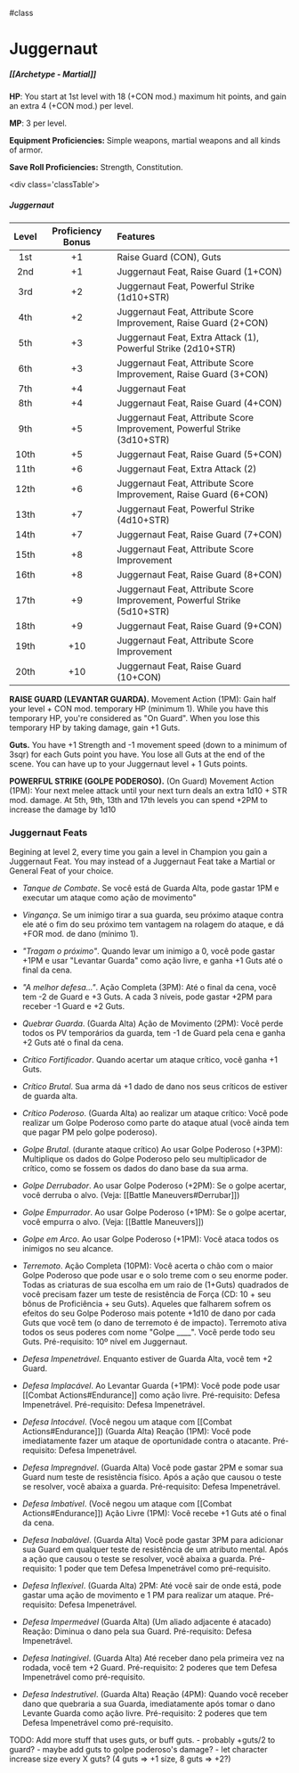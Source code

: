 #class 
# Juggernaut
##### [[Archetype - Martial]]

**HP**: You start at 1st level with 18 (+CON mod.) maximum hit points, and gain an extra 4 (+CON mod.) per level.

**MP**: 3 per level.

**Equipment Proficiencies:** Simple weapons, martial weapons and all kinds of armor.

**Save Roll Proficiencies:** Strength, Constitution.

\<div class='classTable'>
##### Juggernaut
| Level | Proficiency Bonus | Features                                                                 |
|:-----:|:-----------------:|:------------------------------------------------------------------------ |
|  1st  |        +1         | Raise Guard (CON), Guts                                                  | 
|  2nd  |        +1         | Juggernaut Feat, Raise Guard (1+CON)                                     |
|  3rd  |        +2         | Juggernaut Feat, Powerful Strike (1d10+STR)                              |
|  4th  |        +2         | Juggernaut Feat, Attribute Score Improvement, Raise Guard (2+CON)        |
|  5th  |        +3         | Juggernaut Feat, Extra Attack (1), Powerful Strike (2d10+STR)            |
|  6th  |        +3         | Juggernaut Feat, Attribute Score Improvement, Raise Guard (3+CON)        |
|  7th  |        +4         | Juggernaut Feat                                                          |
|  8th  |        +4         | Juggernaut Feat, Raise Guard (4+CON)                                     |
|  9th  |        +5         | Juggernaut Feat, Attribute Score Improvement, Powerful Strike (3d10+STR) |
| 10th  |        +5         | Juggernaut Feat, Raise Guard (5+CON)                                     |
| 11th  |        +6         | Juggernaut Feat, Extra Attack (2)                                        |
| 12th  |        +6         | Juggernaut Feat, Attribute Score Improvement, Raise Guard (6+CON)        |
| 13th  |        +7         | Juggernaut Feat, Powerful Strike (4d10+STR)                              |
| 14th  |        +7         | Juggernaut Feat, Raise Guard (7+CON)                                     |
| 15th  |        +8         | Juggernaut Feat, Attribute Score Improvement                             |
| 16th  |        +8         | Juggernaut Feat, Raise Guard (8+CON)                                     |
| 17th  |        +9         | Juggernaut Feat, Attribute Score Improvement, Powerful Strike (5d10+STR) |
| 18th  |        +9         | Juggernaut Feat, Raise Guard (9+CON)                                     |
| 19th  |        +10        | Juggernaut Feat, Attribute Score Improvement                             |
| 20th  |        +10        | Juggernaut Feat, Raise Guard (10+CON)                                    |
</div>

**RAISE GUARD (LEVANTAR GUARDA).** Movement Action (1PM): Gain half your level + CON mod. temporary HP (minimum 1). While you have this temporary HP, you're considered as "On Guard". When you lose this temporary HP by taking damage, gain +1 Guts.

**Guts.** You have +1 Strength and -1 movement speed (down to a minimum of 3sqr) for each Guts point you have. You lose all Guts at the end of the scene. You can have up to your Juggernaut level + 1 Guts points.

**POWERFUL STRIKE (GOLPE PODEROSO).** (On Guard) Movement Action (1PM): Your next melee attack until your next turn deals an extra 1d10 + STR mod. damage. At 5th, 9th, 13th and 17th levels you can spend +2PM to increase the damage by 1d10

### Juggernaut Feats

Begining at level 2, every time you gain a level in Champion you gain a Juggernaut Feat. You may instead of a Juggernaut Feat take a Martial or General Feat of your choice.

- *Tanque de Combate*. Se você está de Guarda Alta, pode gastar 1PM e executar um ataque como ação de movimento"

- *Vingança*. Se um inimigo tirar a sua guarda, seu próximo ataque contra ele até o fim do seu próximo tem vantagem na rolagem do ataque, e dá +FOR mod. de dano (mínimo 1).

- *"Tragam o próximo"*. Quando levar um inimigo a 0, você pode gastar +1PM e usar "Levantar Guarda" como ação livre, e ganha +1 Guts até o final da cena.

- *"A melhor defesa..."*. Ação Completa (3PM): Até o final da cena, você tem -2 de Guard e +3 Guts. A cada 3 níveis, pode gastar +2PM para receber -1 Guard e +2 Guts.

- *Quebrar Guarda*. (Guarda Alta) Ação de Movimento (2PM): Você perde todos os PV temporários da guarda, tem -1 de Guard pela cena e ganha +2 Guts até o final da cena.

- *Crítico Fortificador*. Quando acertar um ataque crítico, você ganha +1 Guts.

- *Crítico Brutal*. Sua arma dá +1 dado de dano nos seus críticos de estiver de guarda alta.

- *Crítico Poderoso*. (Guarda Alta) ao realizar um ataque crítico: Você pode realizar um Golpe Poderoso como parte do ataque atual (você ainda tem que pagar PM pelo golpe poderoso).

- *Golpe Brutal*. (durante ataque crítico) Ao usar Golpe Poderoso (+3PM): Multiplique os dados do Golpe Poderoso pelo seu multiplicador de crítico, como se fossem os dados do dano base da sua arma.

- *Golpe Derrubador*. Ao usar Golpe Poderoso (+2PM): Se o golpe acertar, você derruba o alvo. (Veja: [[Battle Maneuvers#Derrubar]])

- *Golpe Empurrador*. Ao usar Golpe Poderoso (+1PM): Se o golpe acertar, você empurra o alvo. (Veja: [[Battle Maneuvers]])

- *Golpe em Arco*. Ao usar Golpe Poderoso (+1PM): Você ataca todos os inimigos no seu alcance.

- *Terremoto*. Ação Completa (10PM): Você acerta o chão com o maior Golpe Poderoso que pode usar e o solo treme com o seu enorme poder. Todas as criaturas de sua escolha em um raio de (1+Guts) quadrados de você precisam fazer um teste de resistência de Força (CD: 10 + seu bônus de Proficiência + seu Guts). Aqueles que falharem sofrem os efeitos do seu Golpe Poderoso mais potente +1d10 de dano por cada Guts que você tem (o dano de terremoto é de impacto). Terremoto ativa todos os seus poderes com nome "Golpe \_\_\_\_". Você perde todo seu Guts. Pré-requisito: 10º nível em Juggernaut.

- *Defesa Impenetrável*. Enquanto estiver de Guarda Alta, você tem +2 Guard. 

- *Defesa Implacável*. Ao Levantar Guarda (+1PM): Você pode pode usar [[Combat Actions#Endurance]] como ação livre. Pré-requisito: Defesa Impenetrável. Pré-requisito: Defesa Impenetrável.

- *Defesa Intocável*. (Você negou um ataque com [[Combat Actions#Endurance]]) (Guarda Alta) Reação (1PM): Você pode imediatamente fazer um ataque de oportunidade contra o atacante. Pré-requisito: Defesa Impenetrável.

- *Defesa Impregnável*. (Guarda Alta) Você pode gastar 2PM e somar sua Guard num teste de resistência físico. Após a ação que causou o teste se resolver, você abaixa a guarda. Pré-requisito: Defesa Impenetrável.

- *Defesa Imbatível*. (Você negou um ataque com [[Combat Actions#Endurance]]) Ação Livre (1PM): Você recebe +1 Guts até o final da cena.

- *Defesa Inabalável*. (Guarda Alta) Você pode gastar 3PM para adicionar sua Guard em qualquer teste de resistência de um atributo mental. Após a ação que causou o teste se resolver, você abaixa a guarda. Pré-requisito: 1 poder que tem Defesa Impenetrável como pré-requisito.

- *Defesa Inflexível*. (Guarda Alta) 2PM: Até você sair de onde está, pode gastar uma ação de movimento e 1 PM para realizar um ataque. Pré-requisito: Defesa Impenetrável.

- *Defesa Impermeável* (Guarda Alta) (Um aliado adjacente é atacado) Reação: Diminua o dano pela sua Guard. Pré-requisito: Defesa Impenetrável.

- *Defesa Inatingível*. (Guarda Alta) Até receber dano pela primeira vez na rodada, você tem +2 Guard. Pré-requisito: 2 poderes que tem Defesa Impenetrável como pré-requisito.

- *Defesa Indestrutível*. (Guarda Alta) Reação (4PM): Quando você receber dano que quebraria a sua Guarda, imediatamente após tomar o dano Levante Guarda como ação livre. Pré-requisito: 2 poderes que tem Defesa Impenetrável como pré-requisito.

TODO: Add more stuff that uses guts, or buff guts.
	- probably +guts/2 to guard?
	- maybe add guts to golpe poderoso's damage?
	- let character increase size every X guts? (4 guts => +1 size, 8 guts => +2?)